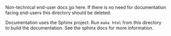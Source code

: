 Non-technical end-user docs go here. If there is no need for documentation 
facing end-users this directory should be deleted.

Documentation uses the Sphinx project. Run `make html` from this directory 
to build the documentation. See the sphinx docs for more information.